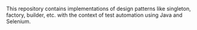 This repository contains implementations of design patterns like singleton, factory, builder, etc. with the context of test automation using Java and Selenium.
